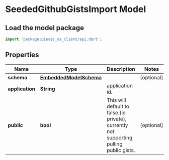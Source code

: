 # SeededGithubGistsImport Model

## Load the model package
```dart
import 'package:pieces_os_client/api.dart';
```

## Properties
Name | Type | Description | Notes
------------ | ------------- | ------------- | -------------
**schema** | [**EmbeddedModelSchema**](EmbeddedModelSchema) |  | [optional] 
**application** | **String** | application id. | 
**public** | **bool** | This will default to false.(ie private), currently not supporting pulling public gists. | [optional] 




